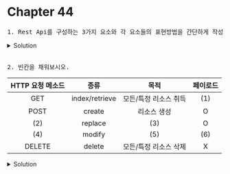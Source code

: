 # Chapter 44

<pre>1. Rest Api를 구성하는 3가지 요소와 각 요소들의 표현방법을 간단하게 작성하세요.</pre>

<details>
  <summary>Solution</summary>
  <pre>구성요소 3가지는 자원, 행위, 표현이며 각각의 표현방법은 URL(엔드포인트), HTTP요청 메서드, 페이로드이다.</pre>
</details>

<br>

<pre>2. 빈칸을 채워보시오. </pre>

|HTTP 요청 메소드|종류|목적|페이로드|
|:-:|:-:|:-:|:-:|
|GET|index/retrieve|모든/특정 리소스 취득|(1)|
|POST|create|리소스 생성|O|
|(2)|replace|(3)|O|
|(4)|modify|(5)|(6)|
|DELETE|delete|모든/특정 리소스 삭제|X|

<details>
  <summary>Solution</summary>
  <pre>(1) X 
(2) PUT
<strong>(3) 리소스 전체 교체 </strong>
(4) PATCH 
<strong>(5) 리소스 일부 수정</strong>
(6) O</pre>
</details>

<br>
